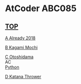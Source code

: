 # AtCoder ABC085  

## [TOP](https://atcoder.jp/contests/abc085)  

[A Already 2018](https://atcoder.jp/contests/abc085/tasks/abc085_a)   

[](https://atcoder.jp/contests/abc085/submissions/)  

[B Kagami Mochi](https://atcoder.jp/contests/abc085/tasks/abc085_b)   

[](https://atcoder.jp/contests/abc085/submissions/)  

[C Otoshidama](https://atcoder.jp/contests/abc085/tasks/abc085_c)   
AC  
[Python](https://atcoder.jp/contests/abc085/submissions/16063526)  

[D Katana Thrower](https://atcoder.jp/contests/abc085/tasks/abc085_d)   

[](https://atcoder.jp/contests/abc085/submissions/)  

